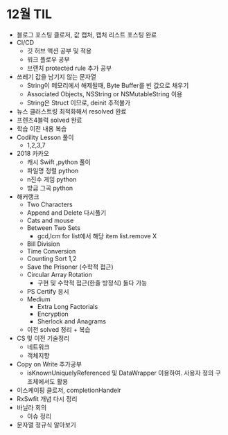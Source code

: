 # 12월 TIL
* 블로그 포스팅 클로저, 값 캡처, 캡처 리스트 포스팅 완료
* CI/CD
  * 깃 허브 액션 공부 및 적용
  * 워크 플로우 공부
  * 브랜치 protected rule 추가 공부
* 쓰레기 값을 남기지 않는 문자열
  * String이 메모리에서 해제될때, Byte Buffer를 빈 값으로 채우기
  * Associated Objects, NSString or NSMutableString 이용
  * String은 Struct 이므로, deinit 추적불가
* 뉴스 클러스트링 최적화해서 resolved 완료
* 프렌즈4블럭 solved 완료
* 학습 이전 내용 복습
* Codility Lesson 풀이
  * 1,2,3,7
* 2018 카카오
  * 캐시 Swift ,python 풀이
  * 파일명 정렬 python
  * n진수 게임 python
  * 방금 그곡 python
* 해커랭크
  * Two Characters
  * Append and Delete 다시풀기
  * Cats and mouse
  * Between Two Sets
    * gcd,lcm for list에서 해당 item list.remove X
  * Bill Division
  * Time Conversion
  * Counting Sort 1,2
  * Save the Prisoner (수학적 접근)
  * Circular Array Rotation
    * 구현 및 수학적 접근(한줄 방정식) 둘다 가능
  * PS Certify 응시
  * Medium
    * Extra Long Factorials
    * Encryption
    * Sherlock and Anagrams
  * 이전 solved 정리 + 복습
* CS 및 이전 기술정리
  * 네트워크
  * 객체지향
* Copy on Write 추가공부
  * isKnownUniquelyReferenced 및 DataWrapper 이용하여. 사용자 정의 구조체에서도 활용
* 이스케이핑 클로저, completionHandelr
* RxSwfit 개념 다시 정리
* 바닐라 회의
  * 이슈 정리
* 문자열 정규식 알아보기